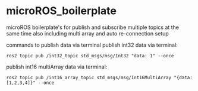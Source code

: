 # microROS_boilerplate
microROS boilerplate's for publish and subscribe multiple topics at the same time also including multi array and auto re-connection setup

commands to publish data via terminal 
publish int32 data via terminal:

```ros2 topic pub /int32_topic std_msgs/msg/Int32 "data: 1" --once```

publish int16 multiArray data via terminal:

```ros2 topic pub /int16_array_topic std_msgs/msg/Int16MultiArray "{data: [1,2,3,4]}" --once```
